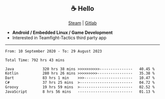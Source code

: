 <h2 align="center"> ☕ Hello </h2>

<p align="center">
  <a href="https://steamcommunity.com/id/Niforances/">Steam</a> |
  <a href="https://gitlab.com/niforances">Gitlab</a>
</p>

 - **Android / Embedded Linux / Game Development**
 - Interested in Teamfight-Tactics third party app

------

<!--START_SECTION:waka-->

```txt
From: 10 September 2020 - To: 29 August 2023

Total Time: 792 hrs 43 mins

Java             320 hrs 38 mins >>>>>>>>>>---------------   40.45 %
Kotlin           280 hrs 26 mins >>>>>>>>>----------------   35.38 %
Dart             83 hrs 1 min    >>>----------------------   10.47 %
C#               37 hrs 25 mins  >------------------------   04.72 %
Groovy           19 hrs 59 mins  >------------------------   02.52 %
JavaScript       8 hrs 56 mins   -------------------------   01.13 %
```

<!--END_SECTION:waka-->
